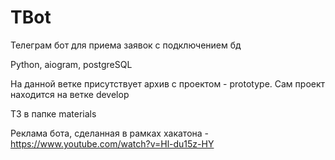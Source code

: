 # TBot

Телеграм бот для приема заявок с подключением бд

Python, aiogram, postgreSQL

На данной ветке присутствует архив с проектом - prototype. Сам проект находится на ветке develop

ТЗ в папке materials

Реклама бота, сделанная в рамках хакатона - https://www.youtube.com/watch?v=Hl-du15z-HY
